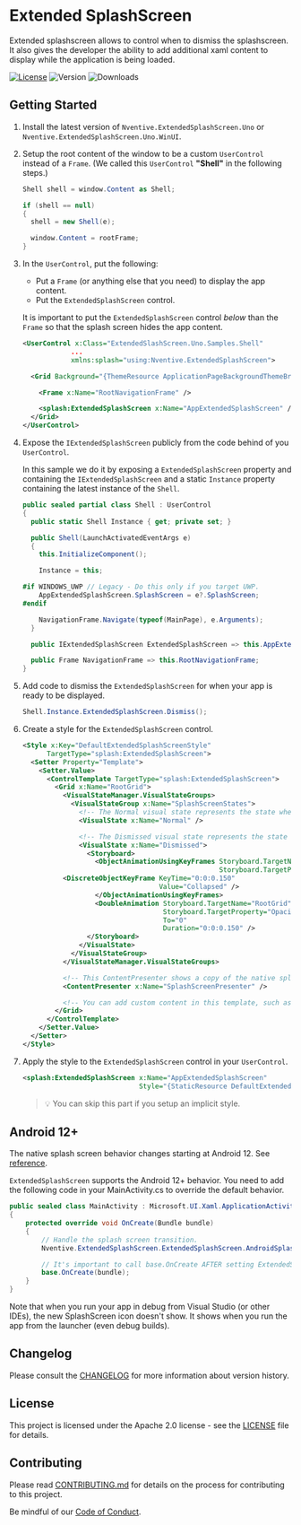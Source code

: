 ﻿# Extended SplashScreen
Extended splashscreen allows to control when to dismiss the splashscreen. It also gives the developer the ability to add additional xaml content to display while the application is being loaded.

[![License](https://img.shields.io/badge/License-Apache%202.0-blue.svg?style=flat-square)](LICENSE)
 ![Version](https://img.shields.io/nuget/v/Nventive.ExtendedSplashScreen.Uno?style=flat-square)
 ![Downloads](https://img.shields.io/nuget/dt/Nventive.ExtendedSplashScreen.Uno?style=flat-square)

## Getting Started
1. Install the latest version of `Nventive.ExtendedSplashScreen.Uno` or `Nventive.ExtendedSplashScreen.Uno.WinUI`.

1. Setup the root content of the window to be a custom `UserControl` instead of a `Frame`.
   (We called this `UserControl` **"Shell"** in the following steps.)
    ``` c#			
    Shell shell = window.Content as Shell;

    if (shell == null)
    {
      shell = new Shell(e);

      window.Content = rootFrame;
    }
    ```

1. In the `UserControl`, put the following:
   - Put a `Frame` (or anything else that you need) to display the app content.
   - Put the `ExtendedSplashScreen` control.
   
   It is important to put the `ExtendedSplashScreen` control _below_ than the `Frame` so that the splash screen hides the app content.
    ```XML
    <UserControl x:Class="ExtendedSlashScreen.Uno.Samples.Shell"
                ...
                xmlns:splash="using:Nventive.ExtendedSplashScreen">

      <Grid Background="{ThemeResource ApplicationPageBackgroundThemeBrush}">

        <Frame x:Name="RootNavigationFrame" />

        <splash:ExtendedSplashScreen x:Name="AppExtendedSplashScreen" />
      </Grid>
    </UserControl>
    ```

1. Expose the `IExtendedSplashScreen` publicly from the code behind of you `UserControl`.

   In this sample we do it by exposing a `ExtendedSplashScreen` property and containing the `IExtendedSplashScreen` and a static `Instance` property containing the latest instance of the `Shell`.
    ```C#
    public sealed partial class Shell : UserControl
    {
      public static Shell Instance { get; private set; }

      public Shell(LaunchActivatedEventArgs e)
      {
        this.InitializeComponent();

        Instance = this;

    #if WINDOWS_UWP // Legacy - Do this only if you target UWP.
        AppExtendedSplashScreen.SplashScreen = e?.SplashScreen;
    #endif

        NavigationFrame.Navigate(typeof(MainPage), e.Arguments);
      }

      public IExtendedSplashScreen ExtendedSplashScreen => this.AppExtendedSplashScreen;

      public Frame NavigationFrame => this.RootNavigationFrame;
    }
    ```

1. Add code to dismiss the `ExtendedSplashScreen` for when your app is ready to be displayed.

    ```c#
    Shell.Instance.ExtendedSplashScreen.Dismiss();
    ```

1. Create a style for the `ExtendedSplashScreen` control.
    ```xml
    <Style x:Key="DefaultExtendedSplashScreenStyle"
          TargetType="splash:ExtendedSplashScreen">
      <Setter Property="Template">
        <Setter.Value>
          <ControlTemplate TargetType="splash:ExtendedSplashScreen">
            <Grid x:Name="RootGrid">
              <VisualStateManager.VisualStateGroups>
                <VisualStateGroup x:Name="SplashScreenStates">
                  <!-- The Normal visual state represents the state when the extended splash screen is shown. -->
                  <VisualState x:Name="Normal" />

                  <!-- The Dismissed visual state represents the state when the extended splash screen is dismissed. -->
                  <VisualState x:Name="Dismissed">
                    <Storyboard>
                      <ObjectAnimationUsingKeyFrames Storyboard.TargetName="RootGrid"
                                                     Storyboard.TargetProperty="Visibility">
              <DiscreteObjectKeyFrame KeyTime="0:0:0.150"
                                      Value="Collapsed" />
                      </ObjectAnimationUsingKeyFrames>
                      <DoubleAnimation Storyboard.TargetName="RootGrid"
                                       Storyboard.TargetProperty="Opacity"
                                       To="0"
                                       Duration="0:0:0.150" />
                    </Storyboard>
                  </VisualState>
                </VisualStateGroup>
              </VisualStateManager.VisualStateGroups>

              <!-- This ContentPresenter shows a copy of the native splashscreen. -->
              <ContentPresenter x:Name="SplashScreenPresenter" />

              <!-- You can add custom content in this template, such as a loading animation. -->
            </Grid>
          </ControlTemplate>
        </Setter.Value>
      </Setter>
    </Style>
    ```

1. Apply the style to the `ExtendedSplashScreen` control in your `UserControl`.
    ```xml
    <splash:ExtendedSplashScreen x:Name="AppExtendedSplashScreen"
                                 Style="{StaticResource DefaultExtendedSplashScreenStyle}" />
    ```
   > 💡 You can skip this part if you setup an implicit style.

## Android 12+
The native splash screen behavior changes starting at Android 12.
See [reference](https://developer.android.com/develop/ui/views/launch/splash-screen).

`ExtendedSplashScreen` supports the Android 12+ behavior.
You need to add the following code in your MainActivity.cs to override the default behavior.
```csharp
public sealed class MainActivity : Microsoft.UI.Xaml.ApplicationActivity
{
	protected override void OnCreate(Bundle bundle)
	{
		// Handle the splash screen transition.
		Nventive.ExtendedSplashScreen.ExtendedSplashScreen.AndroidSplashScreen = AndroidX.Core.SplashScreen.SplashScreen.InstallSplashScreen(this);

		// It's important to call base.OnCreate AFTER setting ExtendedSplashScreen.AndroidSplashScreen.
		base.OnCreate(bundle);
	}
}
```

Note that when you run your app in debug from Visual Studio (or other IDEs), the new SplashScreen icon doesn't show.
It shows when you run the app from the launcher (even debug builds).

## Changelog

Please consult the [CHANGELOG](CHANGELOG.md) for more information about version
history.

## License

This project is licensed under the Apache 2.0 license - see the
[LICENSE](LICENSE) file for details.

## Contributing

Please read [CONTRIBUTING.md](CONTRIBUTING.md) for details on the process for
contributing to this project.

Be mindful of our [Code of Conduct](CODE_OF_CONDUCT.md).

